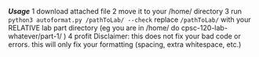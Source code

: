 _**Usage**_
1 download attached file
2 move it to your /home/ directory
3 run `python3 autoformat.py /pathToLab/ --check` replace `/pathToLab/` with your RELATIVE lab part directory (eg you are in /home/ do cpsc-120-lab-whatever/part-1/ )
4 profit
Disclaimer: this does not fix your bad code or errors. this will only fix your formatting (spacing, extra whitespace, etc.)
